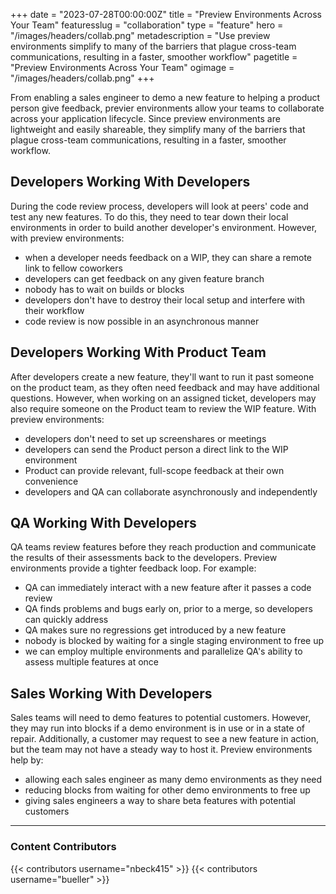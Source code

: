 +++
date = "2023-07-28T00:00:00Z"
title = "Preview Environments Across Your Team"
featuresslug = "collaboration"
type = "feature"
hero = "/images/headers/collab.png"
metadescription = "Use preview environments simplify to many of the barriers that plague cross-team communications, resulting in a faster, smoother workflow"
pagetitle = "Preview Environments Across Your Team"
ogimage = "/images/headers/collab.png"
+++

From enabling a sales engineer to demo a new feature to helping a product person give feedback, previer environments allow your teams to collaborate across your application lifecycle. Since preview environments are lightweight and easily shareable, they simplify many of the barriers that plague cross-team communications, resulting in a faster, smoother workflow.


## Developers Working With Developers
During the code review process, developers will look at peers' code and test any new features. To do this, they need to tear down their local environments in order to build another developer's environment. However, with preview environments:
- when a developer needs feedback on a WIP, they can share a remote link to fellow coworkers
- developers can get feedback on any given feature branch
- nobody has to wait on builds or blocks
- developers don't have to destroy their local setup and interfere with their workflow
- code review is now possible in an asynchronous manner

## Developers Working With Product Team
After developers create a new feature, they'll want to run it past someone on the product team, as they often need feedback and may have additional questions. However, when working on an assigned ticket, developers may also require someone on the Product team to review the WIP feature. With preview environments:
- developers don't need to set up screenshares or meetings
- developers can send the Product person a direct link to the WIP environment
- Product can provide relevant, full-scope feedback at their own convenience
- developers and QA can collaborate asynchronously and independently

## QA Working With Developers
QA teams review features before they reach production and communicate the results of their assessments back to the developers. Preview environments provide a tighter feedback loop. For example:
- QA can immediately interact with a new feature after it passes a code review
- QA finds problems and bugs early on, prior to a merge, so developers can quickly address
- QA makes sure no regressions get introduced by a new feature
- nobody is blocked by waiting for a single staging environment to free up
- we can employ multiple environments and parallelize QA's ability to assess multiple features at once


## Sales Working With Developers
Sales teams will need to demo features to potential customers. However, they may run into blocks if a demo environment is in use or in a state of repair. Additionally, a customer may request to see a new feature in action, but the team may not have a steady way to host it. Preview environments help by:
- allowing each sales engineer as many demo environments as they need
- reducing blocks from waiting for other demo environments to free up
- giving sales engineers a way to share beta features with potential customers

----
### Content Contributors


{{< contributors username="nbeck415" >}}
{{< contributors username="bueller" >}}
